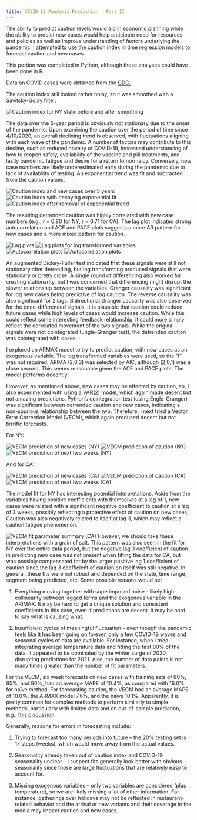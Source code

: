 ```yaml
---
title: COVID-19 Pandemic Prediction - Part II
---
```


The ability to predict caution levels would aid in economic planning while the ability to predict new cases would help anticipate need for resources and policies as well as improve understanding of factors underlying the pandemic. I attempted to use the caution index in time regression models to forecast caution and new cases.

This portion was completed in Python, although these analyses could have been done in R.

Data on COVID cases were obtained from the [CDC.](https://data.cdc.gov/Case-Surveillance/United-States-COVID-19-Cases-and-Deaths-by-State-o/9mfq-cb36)

The caution index still looked rather noisy, so it was smoothed with a Savitsky-Golay filter. 

<img src="Caution_Index_New_York.png" alt="Caution index for NY state before and after smoothing">

The data over the 5-year period is obviously not stationary due to the onset of the pandemic. Upon examining the caution over the period of time since 4/10/2020, an overall declining trend is observed, with fluctuations aligning with each wave of the pandemic. A number of factors may contribute to this decline, such as reduced novelty of COVID-19, increased understanding of how to reopen safely, availability of the vaccine and pill treatments, and lastly pandemic fatigue and desire for a return to normalcy. Conversely, new case numbers are likely underestimated early during the pandemic due to lack of availability of testing. An exponential trend was fit and subtracted from the caution values. 

<img src="Caution_and_new_cases_full.png" alt="Caution index and new cases over 5 years">

<img src="Caution_and_new_cases.png" alt="Caution index with decaying exponential fit">

<img src="Caution_and_new_cases_minus_exp.png" alt="Caution index after removal of exponential trend">

The resulting detrended caution was highly correlated with new case numbers (e.g., r = 0.80 for NY, r = 0.71 for CA). The lag plot indicated strong autocorrelation and ACF and PACF plots suggests a more AR pattern for new cases and a more mixed pattern for caution. 

<img src="Lag_plot.png" alt="Lag plots">
<img src="Lag_plot_log.png" alt="Lag plots for log transformed variables">
<img src="ACF.png" alt="Autocorrelation plots">
<img src="PACF.png" alt="Autocorrelation plots">

An augmented Dickey-Fuller test indicated that these signals were still not stationary after detrending, but log transforming produced signals that were stationary or pretty close. A single round of differencing also worked for creating stationarity, but I was concerned that differencing might disrupt the slower relationship between the variables.
Granger causality was significant for log new cases being predictive of log caution. The reverse causality was also significant for 2 lags. Bidirectional Granger causality was also observed for the once-differenced signals. It is plausible that caution could reduce future cases while high levels of cases would increase caution. While this could reflect some interesting feedback relationship, it could more simply reflect the correlated movement of the two signals. While the original signals were not cointegrated (Engle-Granger test), the detrended caution was cointegrated with cases.

I explored an ARMAX model to try to predict caution, with new cases as an exogenous variable. The log transformed variables were used, so the “I” was not required. ARIMA (2,0,3) was selected by AIC, although (2,0,1) was a close second. This seems reasonable given the ACF and PACF plots. The model performs decently:

However, as mentioned above, new cases may be affected by caution, so, I also experimented with using a VAR(2) model, which again made decent but not amazing predictions. Python’s cointegration test (using Engle-Granger) was significant between detrended caution and new cases, indicating a non-spurious relationship between the two. Therefore, I next tried a Vector Error Correction Model (VECM), which again produced decent but not terrific forecasts.

For NY:

<img src="VECM_new_case_NY.png" alt="VECM prediction of new cases (NY)">
<img src="VECM_caution_NY.png" alt="VECM prediction of caution (NY)">
<img src="VECM_new_case_prediction_NY.png" alt="VECM prediction of next two weeks (NY)">

And for CA:

<img src="VECM_new_case_CA.png" alt="VECM prediction of new cases (CA)">
<img src="VECM_caution_CA.png" alt="VECM prediction of caution (CA)">
<img src="VECM_new_case_prediction_CA.png" alt="VECM prediction of next two weeks (CA)">

The model fit for NY has interesting potential interpretations. Aside from the variables having positive coefficients with themselves at a lag of 1, new cases were related with a significant negative coefficient to caution at a lag of 3 weeks, possibly reflecting a protective effect of caution on new cases. Caution was also negatively related to itself at lag 3, which may reflect a caution fatigue phenomenon.

<img src="VECM_NY.png" alt="VECM fit parameter summary (CA)">
However, we should take these interpretations with a grain of salt. This pattern was also seen in the fit for NY over the entire data period, but the negative lag 3 coefficient of caution in predicting new case was not present when fitting the data for CA, but was possibly compensated for by the larger positive lag 1 coefficient of caution since the lag 3 coefficient of caution on itself was still negative. In general, these fits were not robust and depended on the state, time range, segment being predicted, etc. Some possible reasons would be:

1.	Everything moving together with superimposed noise - likely high collinearity between lagged terms and the exogenous variable in the ARIMAX. It may be hard to get a unique solution and consistent coefficients in this case, even if predictions are decent. It may be hard to say what is causing what. 

2.	Insufficient cycles of meaningful fluctuation – even though the pandemic feels like it has been going on forever, only a few COVID-19 waves and seasonal cycles of data are available. For instance, when I tried integrating average temperature data and fitting the first 80% of the data, it appeared to be dominated by the winter surge of 2020, disrupting predictions for 2021. Also, the number of data points is not many times greater than the number of fit parameters.

For the VECM, six week forecasts on new cases with training sets of 80%, 85%, and 90%, had an average MAPE of 10.4%, as compared with 16.0% for naïve method. For forecasting caution, the VECM had an average MAPE of 10.0%, the ARMAX model 7.6%, and the naïve 10.1%. Apparently, it is pretty common for complex methods to perform similarly to simple methods, particularly with limited data and on out-of-sample prediction, e.g., [this discussion](https://stats.stackexchange.com/questions/124955/is-it-unusual-for-the-mean-to-outperform-arima).

Generally, reasons for errors in forecasting include:

1.	Trying to forecast too many periods into future – the 20% testing set is 17 steps (weeks), which would move away from the actual values.

2.	Seasonality already taken out of caution index and COVID-19 seasonality unclear - I suspect fits generally look better with obvious seasonality since those are large fluctuations that are relatively easy to account for. 

3.	Missing exogenous variables – only two variables are considered (plus temperature), so we are likely missing a lot of other information. For instance, gatherings over holidays may not be reflected in restaurant-related behavior and the arrival or new variants and their coverage in the media may impact caution and new cases. 

